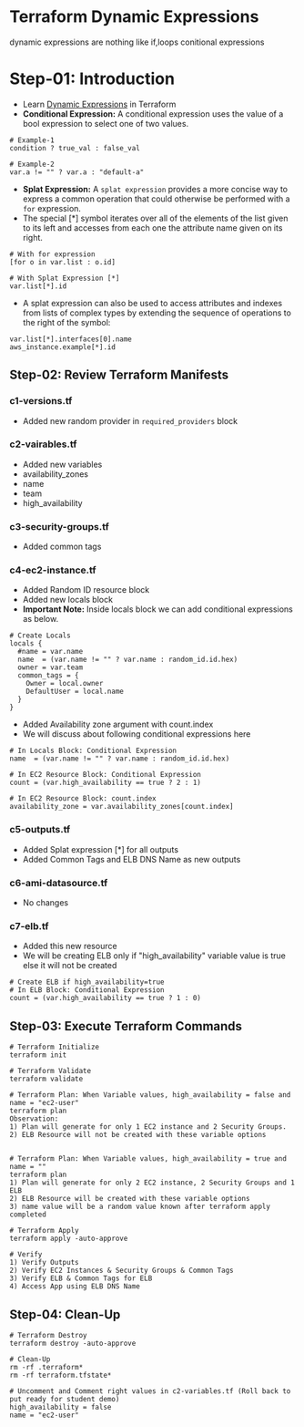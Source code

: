 # Terraform Dynamic Expressions
dynamic expressions are nothing like if,loops conitional expressions
# Step-01: Introduction
- Learn [Dynamic Expressions](https://www.terraform.io/docs/language/expressions/conditionals.html) in Terraform
- **Conditional Expression:** A conditional expression uses the value of a bool expression to select one of two values.
```t
# Example-1
condition ? true_val : false_val

# Example-2
var.a != "" ? var.a : "default-a"
```
- **Splat Expression:** A `splat expression` provides a more concise way to express a common operation that could otherwise be performed with a `for` expression.
- The special [*] symbol iterates over all of the elements of the list given to its left and accesses from each one the attribute name given on its right. 
```t
# With for expression
[for o in var.list : o.id]

# With Splat Expression [*]
var.list[*].id
```
- A splat expression can also be used to access attributes and indexes from lists of complex types by extending the sequence of operations to the right of the symbol:
```t
var.list[*].interfaces[0].name
aws_instance.example[*].id
```


## Step-02: Review Terraform Manifests
### c1-versions.tf
- Added new random provider in `required_providers` block
### c2-vairables.tf
  - Added new variables
  - availability_zones
  - name
  - team
  - high_availability
### c3-security-groups.tf
  - Added common tags
### c4-ec2-instance.tf
- Added Random ID resource block
- Added new locals block
- **Important Note:** Inside locals block we can add conditional expressions as below. 
```t
# Create Locals
locals {
  #name = var.name
  name  = (var.name != "" ? var.name : random_id.id.hex)
  owner = var.team
  common_tags = {
    Owner = local.owner
    DefaultUser = local.name 
  }
}
```
- Added Availability zone argument with count.index
- We will discuss about following conditional expressions here
```t
# In Locals Block: Conditional Expression
name  = (var.name != "" ? var.name : random_id.id.hex)

# In EC2 Resource Block: Conditional Expression
count = (var.high_availability == true ? 2 : 1)

# In EC2 Resource Block: count.index
availability_zone = var.availability_zones[count.index]
```
### c5-outputs.tf
- Added Splat expression [*] for all outputs
- Added Common Tags and ELB DNS Name as new outputs

### c6-ami-datasource.tf
- No changes

### c7-elb.tf
- Added this new resource
- We will be creating ELB only if "high_availability" variable value is true else it will not be created
```t
# Create ELB if high_availability=true
# In ELB Block: Conditional Expression
count = (var.high_availability == true ? 1 : 0)
```  

## Step-03: Execute Terraform Commands
```t
# Terraform Initialize
terraform init

# Terraform Validate
terraform validate

# Terraform Plan: When Variable values, high_availability = false and name = "ec2-user"
terraform plan
Observation: 
1) Plan will generate for only 1 EC2 instance and 2 Security Groups.
2) ELB Resource will not be created with these variable options


# Terraform Plan: When Variable values, high_availability = true and name = ""
terraform plan
1) Plan will generate for only 2 EC2 instance, 2 Security Groups and 1 ELB
2) ELB Resource will be created with these variable options
3) name value will be a random value known after terraform apply completed

# Terraform Apply
terraform apply -auto-approve

# Verify
1) Verify Outputs
2) Verify EC2 Instances & Security Groups & Common Tags
3) Verify ELB & Common Tags for ELB
4) Access App using ELB DNS Name
```

## Step-04: Clean-Up
```t
# Terraform Destroy
terraform destroy -auto-approve

# Clean-Up
rm -rf .terraform*
rm -rf terraform.tfstate*

# Uncomment and Comment right values in c2-variables.tf (Roll back to put ready for student demo)
high_availability = false 
name = "ec2-user"
```

